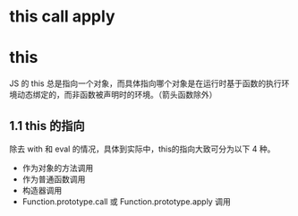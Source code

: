 # this call apply

# this
JS 的 this 总是指向一个对象，而具体指向哪个对象是在运行时基于函数的执行环境动态绑定的，而非函数被声明时的环境。（箭头函数除外）

## 1.1 this 的指向
除去 with 和 eval 的情况，具体到实际中，this的指向大致可分为以下 4 种。
- 作为对象的方法调用
- 作为普通函数调用
- 构造器调用
- Function.prototype.call 或 Function.prototype.apply 调用

